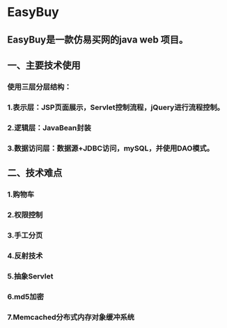 # EasyBuy

## EasyBuy是一款仿易买网的java web 项目。

## 一、主要技术使用

### 使用三层分层结构：

### 1.表示层：JSP页面展示，Servlet控制流程，jQuery进行流程控制。

### 2.逻辑层：JavaBean封装

### 3.数据访问层：数据源+JDBC访问，mySQL，并使用DAO模式。

## 二、技术难点

### 1.购物车

### 2.权限控制

### 3.手工分页

### 4.反射技术

### 5.抽象Servlet

### 6.md5加密

### 7.Memcached分布式内存对象缓冲系统
